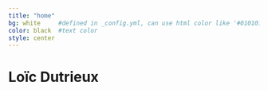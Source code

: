 ```yaml
---
title: "home"
bg: white     #defined in _config.yml, can use html color like '#010101'
color: black  #text color
style: center
---
```


# Loïc Dutrieux

<div class="image"></div>